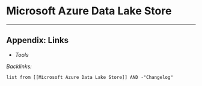 # Microsoft Azure Data Lake Store

---

## Appendix: Links

* *Tools*

*Backlinks:*

````dataview
list from [[Microsoft Azure Data Lake Store]] AND -"Changelog"
````
